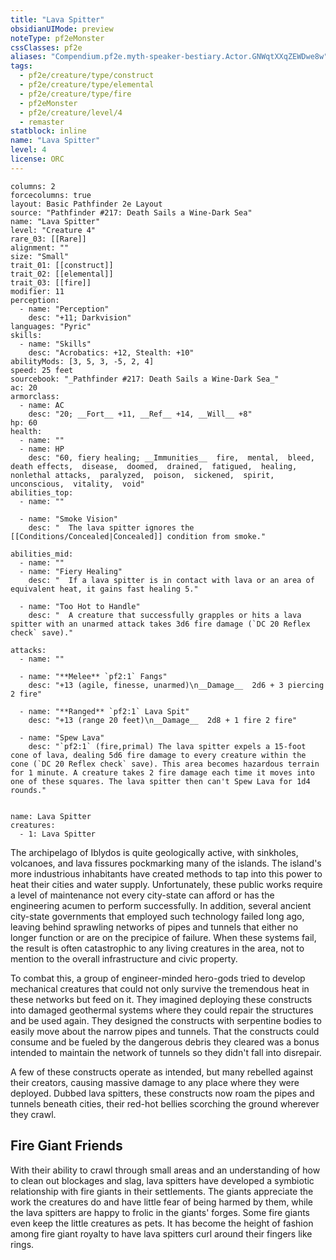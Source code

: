 ```yaml
---
title: "Lava Spitter"
obsidianUIMode: preview
noteType: pf2eMonster
cssClasses: pf2e
aliases: "Compendium.pf2e.myth-speaker-bestiary.Actor.GNWqtXXqZEWDwe8w" 
tags:
  - pf2e/creature/type/construct
  - pf2e/creature/type/elemental
  - pf2e/creature/type/fire
  - pf2eMonster
  - pf2e/creature/level/4
  - remaster
statblock: inline
name: "Lava Spitter"
level: 4
license: ORC
---
```


```statblock
columns: 2
forcecolumns: true
layout: Basic Pathfinder 2e Layout
source: "Pathfinder #217: Death Sails a Wine-Dark Sea"
name: "Lava Spitter"
level: "Creature 4"
rare_03: [[Rare]]
alignment: ""
size: "Small"
trait_01: [[construct]]
trait_02: [[elemental]]
trait_03: [[fire]]
modifier: 11
perception:
  - name: "Perception"
    desc: "+11; Darkvision"
languages: "Pyric"
skills:
  - name: "Skills"
    desc: "Acrobatics: +12, Stealth: +10"
abilityMods: [3, 5, 3, -5, 2, 4]
speed: 25 feet
sourcebook: "_Pathfinder #217: Death Sails a Wine-Dark Sea_"
ac: 20
armorclass:
  - name: AC
    desc: "20; __Fort__ +11, __Ref__ +14, __Will__ +8"
hp: 60
health:
  - name: ""
  - name: HP
    desc: "60, fiery healing; __Immunities__  fire,  mental,  bleed,  death effects,  disease,  doomed,  drained,  fatigued,  healing,  nonlethal attacks,  paralyzed,  poison,  sickened,  spirit,  unconscious,  vitality,  void"
abilities_top:
  - name: ""

  - name: "Smoke Vision"
    desc: "  The lava spitter ignores the [[Conditions/Concealed|Concealed]] condition from smoke."

abilities_mid:
  - name: ""
  - name: "Fiery Healing"
    desc: "  If a lava spitter is in contact with lava or an area of equivalent heat, it gains fast healing 5."

  - name: "Too Hot to Handle"
    desc: "  A creature that successfully grapples or hits a lava spitter with an unarmed attack takes 3d6 fire damage (`DC 20 Reflex check` save)."

attacks:
  - name: ""

  - name: "**Melee** `pf2:1` Fangs"
    desc: "+13 (agile, finesse, unarmed)\n__Damage__  2d6 + 3 piercing 2 fire"

  - name: "**Ranged** `pf2:1` Lava Spit"
    desc: "+13 (range 20 feet)\n__Damage__  2d8 + 1 fire 2 fire"

  - name: "Spew Lava"
    desc: "`pf2:1` (fire,primal) The lava spitter expels a 15-foot cone of lava, dealing 5d6 fire damage to every creature within the cone (`DC 20 Reflex check` save). This area becomes hazardous terrain for 1 minute. A creature takes 2 fire damage each time it moves into one of these squares. The lava spitter then can't Spew Lava for 1d4 rounds."
 
```

```encounter-table
name: Lava Spitter
creatures:
  - 1: Lava Spitter
```



The archipelago of Iblydos is quite geologically active, with sinkholes, volcanoes, and lava fissures pockmarking many of the islands. The island's more industrious inhabitants have created methods to tap into this power to heat their cities and water supply. Unfortunately, these public works require a level of maintenance not every city-state can afford or has the engineering acumen to perform successfully. In addition, several ancient city-state governments that employed such technology failed long ago, leaving behind sprawling networks of pipes and tunnels that either no longer function or are on the precipice of failure. When these systems fail, the result is often catastrophic to any living creatures in the area, not to mention to the overall infrastructure and civic property.

To combat this, a group of engineer-minded hero-gods tried to develop mechanical creatures that could not only survive the tremendous heat in these networks but feed on it. They imagined deploying these constructs into damaged geothermal systems where they could repair the structures and be used again. They designed the constructs with serpentine bodies to easily move about the narrow pipes and tunnels. That the constructs could consume and be fueled by the dangerous debris they cleared was a bonus intended to maintain the network of tunnels so they didn't fall into disrepair.

A few of these constructs operate as intended, but many rebelled against their creators, causing massive damage to any place where they were deployed. Dubbed lava spitters, these constructs now roam the pipes and tunnels beneath cities, their red-hot bellies scorching the ground wherever they crawl.

## Fire Giant Friends

With their ability to crawl through small areas and an understanding of how to clean out blockages and slag, lava spitters have developed a symbiotic relationship with fire giants in their settlements. The giants appreciate the work the creatures do and have little fear of being harmed by them, while the lava spitters are happy to frolic in the giants' forges. Some fire giants even keep the little creatures as pets. It has become the height of fashion among fire giant royalty to have lava spitters curl around their fingers like rings.
